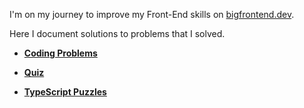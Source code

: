 I'm on my journey to improve my Front-End skills on [bigfrontend.dev](https://bigfrontend.dev).

Here I document solutions to problems that I solved.

- [**Coding Problems**](/Coding-Problems/index.md)

- [**Quiz**](/Quiz/index.md)

- [**TypeScript Puzzles**](/TypeScript-Puzzles/index.md)
